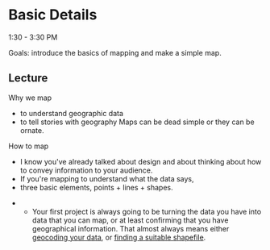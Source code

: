 
# Basic Details

1:30 - 3:30 PM

Goals: introduce the basics of mapping and make a simple map.

## Lecture
Why we map
 - to understand geographic data
 - to tell stories with geography
Maps can be dead simple or they can be ornate.

How to map
 - I know you've already talked about design and about thinking about how to convey information to your audience.
 - If you're mapping to understand what the data says,
 - three basic elements, points + lines + shapes.
 + + Your first project is always going to be turning the data you have into data that you can map, or at least confirming that you have geographical information. That almost always means either [geocoding your data](https://github.com/amandabee/CUNY-data-storytelling/wiki/Tip-Sheet:-Geocoding), or [finding a suitable shapefile](https://github.com/amandabee/CUNY-data-storytelling/wiki/Where-to-Find-Shapefiles). 
